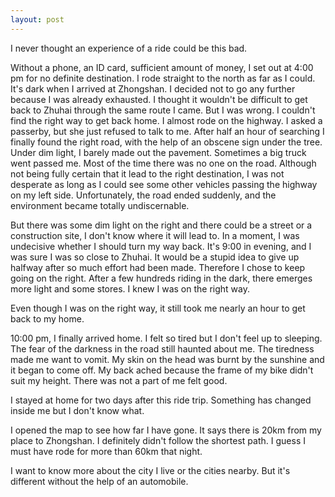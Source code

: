 ```yaml
---
layout: post
---
```


I never thought an experience of a ride could be this bad.

Without a phone, an ID card, sufficient amount of money, I set out at 4:00 pm for no definite destination. I rode straight to the north as far as I could. It's dark when I arrived at Zhongshan. I decided not to go any further because I was already exhausted. I thought it wouldn't be difficult to get back to Zhuhai through the same route I came. But I was wrong. I couldn't find the right way to get back home. I almost rode on the highway. I asked a passerby, but she just refused to talk to me. After half an hour of searching I finally found the right road, with the help of an obscene sign under the tree. Under dim light, I barely made out the pavement. Sometimes a big truck went passed me. Most of the time there was no one on the road. Although not being fully certain that it lead to the right destination, I was not desperate as long as I could see some other vehicles passing the highway on my left side. Unfortunately, the road ended suddenly, and the environment became totally undiscernable. 

But there was some dim light on the right and there could be a street or a construction site, I don't know where it will lead to. In a moment, I was undecisive whether I should turn my way back. It's 9:00 in evening, and I was sure I was so close to Zhuhai. It would be a stupid idea to give up halfway after so much effort had been made. Therefore I chose to keep going on the right. After a few hundreds riding in the dark, there emerges more light and some stores. I knew I was on the right way.

Even though I was on the right way, it still took me nearly an hour to get back to my home. 

10:00 pm, I finally arrived home. I felt so tired but I don't feel up to sleeping. The fear of the darkness in the road still haunted about me. The tiredness made me want to vomit. My skin on the head was burnt by the sunshine and it began to come off. My back ached because the frame of my bike didn't suit my height. There was not a part of me felt good.

I stayed at home for two days after this ride trip. Something has changed inside me but I don't know what.

I opened the map to see how far I have gone. It says there is 20km from my place to Zhongshan. I definitely didn't follow the shortest path. I guess I must have rode for more than 60km that night.

I want to know more about the city I live or the cities nearby. But it's different without the help of an automobile.
